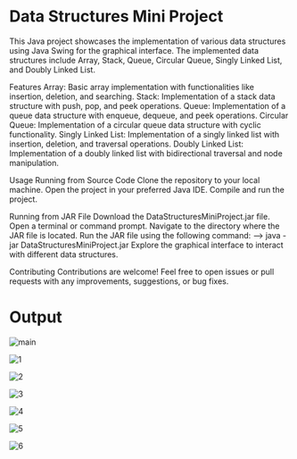 # Data Structures Mini Project

This Java project showcases the implementation of various data structures using Java Swing for the graphical interface. The implemented data structures include Array, Stack, Queue, Circular Queue, Singly Linked List, and Doubly Linked List.

Features
Array: Basic array implementation with functionalities like insertion, deletion, and searching.
Stack: Implementation of a stack data structure with push, pop, and peek operations.
Queue: Implementation of a queue data structure with enqueue, dequeue, and peek operations.
Circular Queue: Implementation of a circular queue data structure with cyclic functionality.
Singly Linked List: Implementation of a singly linked list with insertion, deletion, and traversal operations.
Doubly Linked List: Implementation of a doubly linked list with bidirectional traversal and node manipulation.

Usage
Running from Source Code
Clone the repository to your local machine.
Open the project in your preferred Java IDE.
Compile and run the project.

Running from JAR File
Download the DataStructuresMiniProject.jar file.
Open a terminal or command prompt.
Navigate to the directory where the JAR file is located.
Run the JAR file using the following command:
--> java -jar DataStructuresMiniProject.jar
Explore the graphical interface to interact with different data structures.

Contributing
Contributions are welcome! Feel free to open issues or pull requests with any improvements, suggestions, or bug fixes.

# Output

![main](https://github.com/SRAJANNAIK7/Data-Structure-Mini-Project/assets/105223888/9ed30dae-f71d-4f22-b277-0bac7591987f)

![1](https://github.com/SRAJANNAIK7/Data-Structure-Mini-Project/assets/105223888/315d8e1f-b205-4da1-b003-42ce6814c8a0)

![2](https://github.com/SRAJANNAIK7/Data-Structure-Mini-Project/assets/105223888/acf9106f-29dd-4350-82a5-413a261af4fd)

![3](https://github.com/SRAJANNAIK7/Data-Structure-Mini-Project/assets/105223888/b74cd62e-99a2-4a94-96ab-1b7f4b12b17a)

![4](https://github.com/SRAJANNAIK7/Data-Structure-Mini-Project/assets/105223888/e5fa35cc-ae22-43d4-922f-4eaf92b4953a)

![5](https://github.com/SRAJANNAIK7/Data-Structure-Mini-Project/assets/105223888/12f809fe-675a-4149-9c58-0c758900d241)

![6](https://github.com/SRAJANNAIK7/Data-Structure-Mini-Project/assets/105223888/abfbeeda-4e7b-4af1-a2cb-20b84d396dc5)


